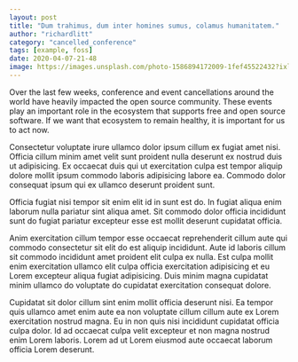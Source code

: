 ```yaml
---
layout: post
title: "Dum trahimus, dum inter homines sumus, colamus humanitatem."
author: "richardlitt"
category: "cancelled_conference"
tags: [example, foss]
date: 2020-04-07-21-48
image: https://images.unsplash.com/photo-1586894172009-1fef45522432?ixlib=rb-1.2.1&ixid=eyJhcHBfaWQiOjEyMDd9&auto=format&fit=crop&w=500&q=60
---
```


Over the last few weeks, conference and event cancellations around the world have heavily impacted the open source community. These events play an important role in the ecosystem that supports free and open source software. If we want that ecosystem to remain healthy, it is important for us to act now.

Consectetur voluptate irure ullamco dolor ipsum cillum ex fugiat amet nisi. Officia cillum minim amet velit sunt proident nulla deserunt ex nostrud duis ut adipisicing. Ex occaecat duis qui ut exercitation culpa est tempor aliquip dolore mollit ipsum commodo laboris adipisicing labore ea. Commodo dolor consequat ipsum qui ex ullamco deserunt proident sunt.

Officia fugiat nisi tempor sit enim elit id in sunt est do. In fugiat aliqua enim laborum nulla pariatur sint aliqua amet. Sit commodo dolor officia incididunt sunt do fugiat pariatur excepteur esse est mollit deserunt cupidatat officia.

Anim exercitation cillum tempor esse occaecat reprehenderit cillum aute qui commodo consectetur sit elit do est aliquip incididunt. Aute id laboris cillum sit commodo incididunt amet proident elit culpa ex nulla. Est culpa mollit enim exercitation ullamco elit culpa officia exercitation adipisicing et eu Lorem excepteur aliqua fugiat adipisicing. Duis minim magna cupidatat minim ullamco do voluptate do cupidatat exercitation consequat dolore.

Cupidatat sit dolor cillum sint enim mollit officia deserunt nisi. Ea tempor quis ullamco amet enim aute ea non voluptate cillum cillum aute ex Lorem exercitation nostrud magna. Eu in non quis nisi incididunt cupidatat officia culpa dolor. Id ad occaecat culpa velit excepteur et non magna nostrud enim Lorem laboris. Lorem ad ut Lorem eiusmod aute occaecat laborum officia Lorem deserunt.
